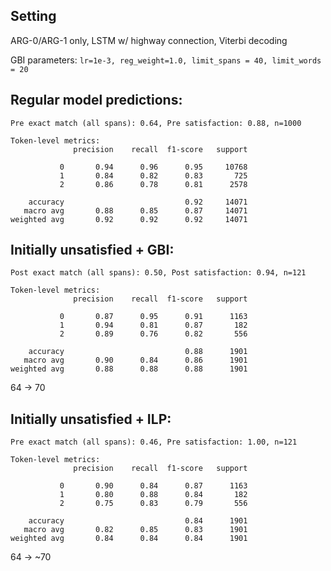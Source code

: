 ## Setting
ARG-0/ARG-1 only, LSTM w/ highway connection, Viterbi decoding

GBI parameters: `lr=1e-3, reg_weight=1.0, limit_spans = 40, limit_words = 20`

## Regular model predictions:
```
Pre exact match (all spans): 0.64, Pre satisfaction: 0.88, n=1000

Token-level metrics:
              precision    recall  f1-score   support

           0       0.94      0.96      0.95     10768
           1       0.84      0.82      0.83       725
           2       0.86      0.78      0.81      2578

    accuracy                           0.92     14071
   macro avg       0.88      0.85      0.87     14071
weighted avg       0.92      0.92      0.92     14071
```

## Initially unsatisfied + GBI:
```
Post exact match (all spans): 0.50, Post satisfaction: 0.94, n=121

Token-level metrics:
              precision    recall  f1-score   support

           0       0.87      0.95      0.91      1163
           1       0.94      0.81      0.87       182
           2       0.89      0.76      0.82       556

    accuracy                           0.88      1901
   macro avg       0.90      0.84      0.86      1901
weighted avg       0.88      0.88      0.88      1901
```

64 -> 70

## Initially unsatisfied + ILP:
```
Pre exact match (all spans): 0.46, Pre satisfaction: 1.00, n=121

Token-level metrics:
              precision    recall  f1-score   support

           0       0.90      0.84      0.87      1163
           1       0.80      0.88      0.84       182
           2       0.75      0.83      0.79       556

    accuracy                           0.84      1901
   macro avg       0.82      0.85      0.83      1901
weighted avg       0.84      0.84      0.84      1901
```

64 -> ~70